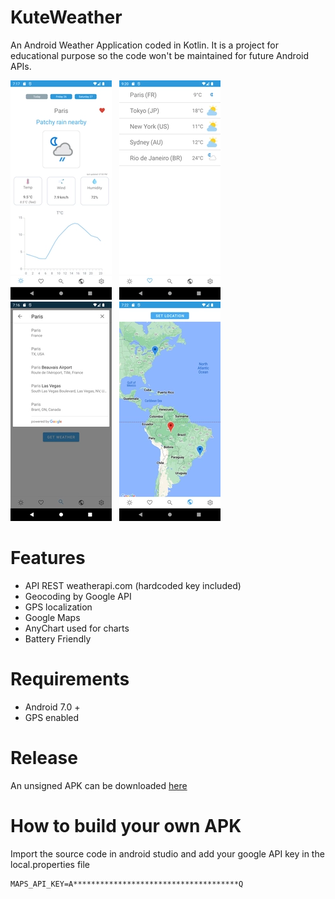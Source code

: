 # KuteWeather
An Android Weather Application coded in Kotlin. It is a project for educational purpose so the code won't be maintained for future Android APIs.

<div>
  <a href="screenshots/home.png" target="_blank"><img src="screenshots/home_small.webp"></a>
  &nbsp;
  <a href="screenshots/favourites.png" target="_blank"><img src="screenshots/favourites_small.webp"></a>
  &nbsp;
  <a href="screenshots/googlesearch.png" target="_blank"><img src="screenshots/googlesearch_small.webp"></a>
  &nbsp;
  <a href="screenshots/maps.png" target="_blank"><img src="screenshots/maps_small.webp"></a>
  &nbsp;
</div>

# Features
* API REST weatherapi.com (hardcoded key included)
* Geocoding by Google API
* GPS localization
* Google Maps
* AnyChart used for charts
* Battery Friendly

# Requirements
* Android 7.0 +
* GPS enabled

# Release
An unsigned APK can be downloaded <a href="https://github.com/kimtd09/KuteWeather/releases">here</a>

# How to build your own APK
Import the source code in android studio and add your google API key in the local.properties file
```
MAPS_API_KEY=A*************************************Q
```
